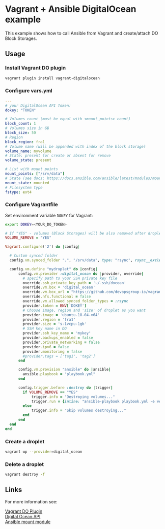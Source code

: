 # Vagrant + Ansible DigitalOcean example

This example shows how to call Ansible from Vagrant and create/attach DO Block Storages. 

## Usage

### Install Vagrant DO plugin

```bash
vagrant plugin install vagrant-digitalocean
```

### Configure vars.yml

```yml
---
# your DigitalOcean API Token:
dokey: "TOKEN"

# Volumes count (must be equal with <mount_points> count)
block_count: 1
# Volumes size in GB
block_size: 50
# Region
block_region: fra1
# Volume name (will be appended with index of the block storage)
volume_name: myvolume
# State: present for create or absent for remove
volume_state: present

# List with mount points
mount_points: ["/srv/data"]
# State (see docs: https://docs.ansible.com/ansible/latest/modules/mount_module.html#parameter-state)
mount_state: mounted
# Filesystem type
fstype: ext4
```

### Configure Vagrantfile

Set environment variable `DOKEY` for Vagrant:

```bash
export DOKEY=<YOUR_DO_TOKEN>
```

```ruby
# If "YES" - volumes (Block Storages) will be also removed after droplet destroying
VOLUME_REMOVE = "YES"

Vagrant.configure('2') do |config|

  # Custom synced folder
  config.vm.synced_folder ".", "/srv/data", type: "rsync", rsync__exclude: [".git/", "vars.yml"]

  config.vm.define "mydroplet" do |config|
      config.vm.provider :digital_ocean do |provider, override|
        # specify path to your SSH private key file
        override.ssh.private_key_path = '~/.ssh/docean'
        override.vm.box = 'digital_ocean'
        override.vm.box_url = "https://github.com/devopsgroup-io/vagrant-digitalocean/raw/master/box/digital_ocean.box"
        override.nfs.functional = false
        override.vm.allowed_synced_folder_types = :rsync
        provider.token = ENV['DOKEY']
        # Choose image, region and 'size' of droplet as you want
        provider.image = 'ubuntu-18-04-x64'
        provider.region = 'fra1'
        provider.size = 's-1vcpu-1gb'
        # SSH key name in DO
        provider.ssh_key_name = 'mykey'
        provider.backups_enabled = false
        provider.private_networking = false
        provider.ipv6 = false
        provider.monitoring = false
        #provider.tags = ['tag1', 'tag2']
      end

      config.vm.provision "ansible" do |ansible|
        ansible.playbook = "playbook.yml"
      end

      config.trigger.before :destroy do |trigger|
        if VOLUME_REMOVE == "YES"
            trigger.info = "Destroying volumes..."
            trigger.run = {inline: "ansible-playbook playbook.yml -e volume_state=absent"}
        else
            trigger.info = "Skip volumes destroying..."
        end
      end
  end
end
```

### Create a droplet

```bash
vagrant up --provider=digital_ocean
```

### Delete a droplet

```bash
vagrant destroy -f
```

## Links

For more information see:

[Vagrant DO Plugin](https://github.com/devopsgroup-io/vagrant-digitalocean)\
[Digital Ocean API](https://developers.digitalocean.com/documentation/v2/)\
[Ansible mount module](https://docs.ansible.com/ansible/latest/modules/mount_module.html)
